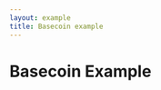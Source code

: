 ```yaml
---
layout: example
title: Basecoin example
---
```

<div class="row">
  <div class="col-md-12">
    <h1>Basecoin Example</h1>
  </div>
</div>

<style>@import "index.css";</style>

<div class="row">
  <div class="col-md-4">

  </div>
  <div class="col-md-8">
    <svg viewbox="0 0 1024 576">
        <g id="series"/>
    </svg>
  </div>
</div>

<script src="index.js"></script>
